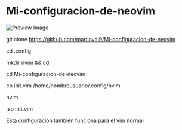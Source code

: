 # Mi-configuracion-de-neovim

![Preview Image](https://github.com/martinval9/Mi-configuracion-de-neovim/blob/main/vim_scr.png)

git clone https://github.com/martinval9/Mi-configuracion-de-neovim

cd .config

mkdir nvim && cd

cd Mi-configuracion-de-neovim

cp init.vim /home/nombreusuario/.config/nvim

nvim

:so init.vim

Esta configuración también funciona para el vim normal
